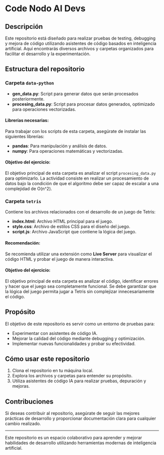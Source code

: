 # Code Nodo AI Devs

## Descripción
Este repositorio está diseñado para realizar pruebas de testing, debugging y mejora de código utilizando asistentes de código basados en inteligencia artificial. Aquí encontrarás diversos archivos y carpetas organizados para facilitar el desarrollo y la experimentación.

## Estructura del repositorio

### Carpeta `data-python`
- **gen_data.py**: Script para generar datos que serán procesados posteriormente.
- **procesing_data.py**: Script para procesar datos generados, optimizado para operaciones vectorizadas.

#### Librerías necesarias:
Para trabajar con los scripts de esta carpeta, asegúrate de instalar las siguientes librerías:
- **pandas**: Para manipulación y análisis de datos.
- **numpy**: Para operaciones matemáticas y vectorizadas.

#### Objetivo del ejercicio:
El objetivo principal de esta carpeta es analizar el script `procesing_data.py` para optimizarlo. La actividad consiste en realizar un procesamiento de datos bajo la condición de que el algoritmo debe ser capaz de escalar a una complejidad de O(n^2).

### Carpeta `tetris`
Contiene los archivos relacionados con el desarrollo de un juego de Tetris:
- **index.html**: Archivo HTML principal para el juego.
- **style.css**: Archivo de estilos CSS para el diseño del juego.
- **script.js**: Archivo JavaScript que contiene la lógica del juego.

#### Recomendación:
Se recomienda utilizar una extensión como **Live Server** para visualizar el código HTML y probar el juego de manera interactiva.

#### Objetivo del ejercicio:
El objetivo principal de esta carpeta es analizar el código, identificar errores y hacer que el juego sea completamente funcional. Se debe garantizar que la lógica del juego permita jugar a Tetris sin complejizar innecesariamente el código.

## Propósito
El objetivo de este repositorio es servir como un entorno de pruebas para:
- Experimentar con asistentes de código IA.
- Mejorar la calidad del código mediante debugging y optimización.
- Implementar nuevas funcionalidades y probar su efectividad.

## Cómo usar este repositorio
1. Clona el repositorio en tu máquina local.
2. Explora los archivos y carpetas para entender su propósito.
3. Utiliza asistentes de código IA para realizar pruebas, depuración y mejoras.

## Contribuciones
Si deseas contribuir al repositorio, asegúrate de seguir las mejores prácticas de desarrollo y proporcionar documentación clara para cualquier cambio realizado.

---
Este repositorio es un espacio colaborativo para aprender y mejorar habilidades de desarrollo utilizando herramientas modernas de inteligencia artificial.
